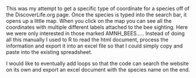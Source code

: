 This was my attempt to get a specific type of coordinate for a species off of the DiscoverLife.org page.
Once the species is typed into the search bar, it opens up a little map.
When you click on the map you can see all the coordinates with multiple different labels attached to the bee sighting. 
Here we were only interested in those marked AMNH_BEES.....
Instead of doing all this manually I used to R to read the html document, process the information and export it into an excel file so that I could simply copy and paste into the existing spreadsheet.

I would like to eventually add loops so that the code can search the website on its own and export an excel document with the species name on the end.
